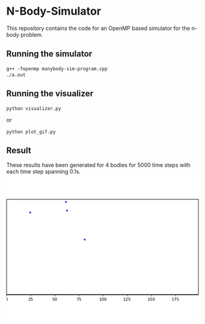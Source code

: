 # N-Body-Simulator
This repository contains the code for an OpenMP based simulator for the n-body problem.

## Running the simulator
```
g++ -fopenmp manybody-sim-program.cpp
./a.out
```

## Running the visualizer
```
python visualizer.py
```
or 
```
python plot_gif.py
```

## Result
These results have been generated for 4 bodies for 5000 time steps with each time step spanning 0.1s.
![](line.gif)
